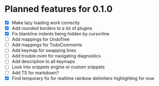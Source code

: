 # Planned features for 0.1.0

- [x] Make lazy loading work correctly
- [x] Add rounded borders to a lot of plugins
- [x] Fix blankline indents being hidden by cursorline
- [ ] Add mappings for UndoTree
- [ ] Add mappings for TodoComments
- [ ] Add keymap for swapping lines
- [ ] Add trouble.nvim for navigating diagnostics
- [ ] Add description to all keymaps
- [ ] Look into snippets engine or custom snippets
- [ ] Add TS for markdown?
- [x] Find temporary fix for realtime rainbow delimiters highlighting for now
